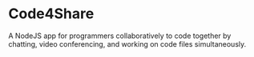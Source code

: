 # Code4Share
A NodeJS app for programmers collaboratively to code together by chatting, video conferencing, and working on code files simultaneously.
